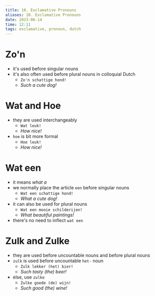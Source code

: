 ```yaml
---
title: 10. Exclamative Pronouns
aliases: 10. Exclamative Pronouns
date: 2023-06-14
time: 12:11
tags: exclamative, pronoun, dutch
---
```


# Zo'n
- it's used before singular nouns
- it's also often used before plural nouns in colloquial Dutch
	- `Zo'n schattige hond!`
	- *Such a cute dog!*

# Wat and Hoe
- they are used interchangeably
	- `Wat leuk!`
	- *How nice!*
- `hoe` is bit more formal
	- `Hoe leuk!`
	- *How nice!*

# Wat een
- it means *what a*
- we normally place the article `een` before singular nouns
	- `Wat een schattige hond!`
	- *What a cute dog!*
- it can also be used for plural nouns
	- `Wat een mooie schilderijen!`
	- *What beautiful paintings!*
- there's no need to inflect `wat een`

# Zulk and Zulke
- they are used before uncountable nouns and before plural nouns
- `zulk` is used before uncountable `het-` noun
	- `Zulk lekker (het) bier!`
	- *Such tasty (the) beer!*
- else, use `zulke`
	- `Zulke goede (de) wijn!`
	- *Such good (the) wine!*